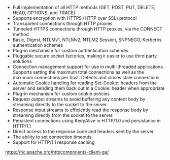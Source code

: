 * Full implementation of all HTTP methods (GET, POST, PUT, DELETE, HEAD, OPTIONS, and TRACE)
* Supports encryption with HTTPS (HTTP over SSL) protocol
* Transparent connections through HTTP proxies
* Tunneled HTTPS connections through HTTP proxies, via the CONNECT method
* Basic, Digest, NTLMv1, NTLMv2, NTLM2 Session, SNPNEGO, Kerberos authentication schemes
* Plug-in mechanism for custom authentication schemes
* Pluggable secure socket factories, making it easier to use third party solutions
* Connection management support for use in multi-threaded applications. Supports setting the maximum total connections as well as the maximum connections per host. Detects and closes stale connections
* Automatic Cookie handling for reading Set-Cookie: headers from the server and sending them back out in a Cookie: header when appropriate
* Plug-in mechanism for custom cookie policies
* Request output streams to avoid buffering any content body by streaming directly to the socket to the server.
* Response input streams to efficiently read the response body by streaming directly from the socket to the server.
* Persistent connections using KeepAlive in HTTP/1.0 and persistance in HTTP/1.1
* Direct access to the response code and headers sent by the server
* The ability to set connection timeouts
* Support for HTTP/1.1 response caching

https://hc.apache.org/httpcomponents-client-ga/